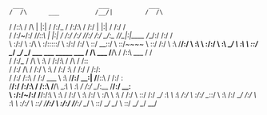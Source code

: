      ___                     ___           ___
    /  /\      ___          /__/|         /  /\
   /  /::\    /  /\        |  |:|        /  /:/_
  /  /:/\:\  /  /:/        |  |:|       /  /:/ /\
 /  /:/~/:/ /__/::\      __|  |:|      /  /:/ /:/_
/__/:/ /:/  \__\/\:\__  /__/\_|:|____ /__/:/ /:/ /\
\  \:\/:/      \  \:\/\ \  \:\/:::::/ \  \:\/:/ /:/
 \  \::/        \__\::/  \  \::/~~~~   \  \::/ /:/
  \  \:\        /__/:/    \  \:\        \  \:\/:/
   \  \:\       \__\/      \  \:\        \  \::/
    \__\/                   \__\/         \__\/
     ___                       ___          _____                      ___
    /  /\          ___        /__/\        /  /::\       ___          /  /\
   /  /:/_        /  /\       \  \:\      /  /:/\:\     /  /\        /  /::\
  /  /:/ /\      /  /:/        \  \:\    /  /:/  \:\   /  /:/       /  /:/\:\
 /  /:/ /::\    /  /:/     ___  \  \:\  /__/:/ \__\:| /__/::\      /  /:/  \:\
/__/:/ /:/\:\  /  /::\    /__/\  \__\:\ \  \:\ /  /:/ \__\/\:\__  /__/:/ \__\:\
\  \:\/:/~/:/ /__/:/\:\   \  \:\ /  /:/  \  \:\  /:/     \  \:\/\ \  \:\ /  /:/
 \  \::/ /:/  \__\/  \:\   \  \:\  /:/    \  \:\/:/       \__\::/  \  \:\  /:/
  \__\/ /:/        \  \:\   \  \:\/:/      \  \::/        /__/:/    \  \:\/:/
    /__/:/          \__\/    \  \::/        \__\/         \__\/      \  \::/
    \__\/                     \__\/                                   \__\/
